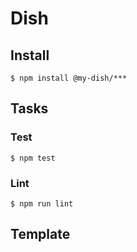 # Dish

<!-- travis https://travis-ci.org/ -->
<!-- appveyor https://ci.appveyor.com -->
<!-- codecov https://codecov.io/gh -->
<!-- npm version badge: https://badge.fury.io/ -->

## Install
```
$ npm install @my-dish/***
```

## Tasks
### Test
```
$ npm test
```

### Lint
```
$ npm run lint
```

## Template
